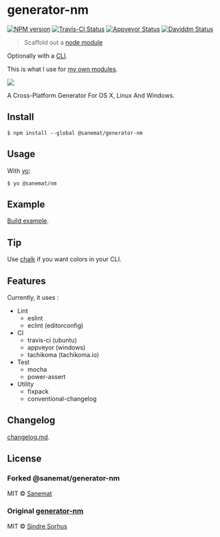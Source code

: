 # generator-nm

[![NPM version][npm-image]][npm-url] [![Travis-CI Status][travis-image]][travis-url] [![Appveyor Status][appveyor-image]][appveyor-url] [![Daviddm Status][daviddm-image]][daviddm-url]

> Scaffold out a [node module](https://github.com/sindresorhus/node-module-boilerplate)

Optionally with a [CLI](http://en.wikipedia.org/wiki/Command-line_interface).

This is what I use for [my own modules](https://www.npmjs.com/~sanemat).

![](screenshot.png)

A Cross-Platform Generator For OS X, Linux And Windows.

## Install

```
$ npm install --global @sanemat/generator-nm
```


## Usage

With [yo](https://github.com/yeoman/yo):

```
$ yo @sanemat/nm
```

## Example

[Build example](./example).

## Tip

Use [chalk](https://github.com/sindresorhus/chalk) if you want colors in your CLI.

## Features

Currently, it uses :

* Lint
    * eslint
    * eclint (editorconfig)
* CI
    * travis-ci (ubuntu)
    * appveyor (windows)
    * tachikoma (tachikoma.io)
* Test
    * mocha
    * power-assert
* Utility
    * fixpack
    * conventional-changelog

## Changelog

[changelog.md](./changelog.md).

## License

### Forked @sanemat/generator-nm

MIT © [Sanemat](http://sane.jp)

### Original [generator-nm](https://github.com/sindresorhus/generator-nm)

MIT © [Sindre Sorhus](http://sindresorhus.com)

[travis-url]: https://travis-ci.org/pandawing/generator-nm
[travis-image]: https://img.shields.io/travis/pandawing/generator-nm/master.svg?style=flat-square&label=travis
[appveyor-url]: https://ci.appveyor.com/project/sanemat/generator-nm/branch/master
[appveyor-image]: https://img.shields.io/appveyor/ci/sanemat/generator-nm/master.svg?style=flat-square&label=appveyor
[npm-url]: https://npmjs.org/package/@sanemat/generator-nm
[npm-image]: https://img.shields.io/npm/v/@sanemat/generator-nm.svg?style=flat-square
[daviddm-url]: https://david-dm.org/pandawing/generator-nm
[daviddm-image]: https://img.shields.io/david/pandawing/generator-nm.svg?style=flat-square
